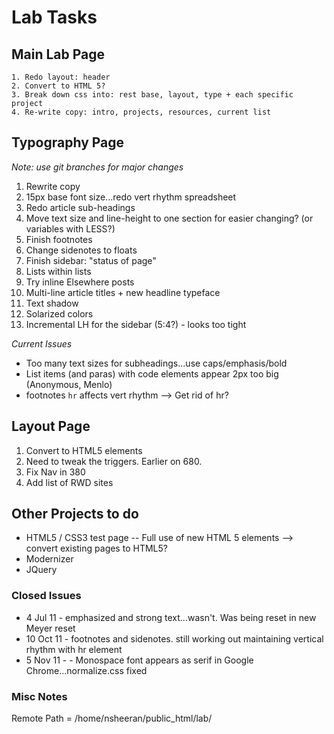 # Lab Tasks

## Main Lab Page
	1. Redo layout: header
	2. Convert to HTML 5?
	3. Break down css into: rest base, layout, type + each specific project
	4. Re-write copy: intro, projects, resources, current list

## Typography Page
*Note: use git branches for major changes*

1. Rewrite copy
2. 15px base font size...redo vert rhythm spreadsheet
3. Redo article sub-headings
3. Move text size and line-height to one section for easier changing? (or variables with LESS?)
4. Finish footnotes
5. Change sidenotes to floats
6. Finish sidebar: "status of page"
7. Lists within lists
8. Try inline Elsewhere posts
9. Multi-line article titles + new headline typeface
10. Text shadow
11. Solarized colors
12. Incremental LH for the sidebar (5:4?) - looks too tight

*Current Issues*

- Too many text sizes for subheadings...use caps/emphasis/bold
- List items (and paras) with code elements appear 2px too big (Anonymous, Menlo)
- footnotes `hr` affects vert rhythm --> Get rid of hr?

## Layout Page
1. Convert to HTML5 elements
2. Need to tweak the triggers. Earlier on 680.
3. Fix Nav in 380
4. Add list of RWD sites

## Other Projects to do

- HTML5 / CSS3 test page
	-- Full use of new HTML 5 elements --> convert existing pages to HTML5?
- Modernizer
- JQuery

### Closed Issues

- 4 Jul 11 - emphasized and strong text...wasn't. Was being reset in new Meyer reset
- 10 Oct 11 - footnotes and sidenotes. still working out maintaining vertical rhythm with hr element
- 5 Nov 11 - - Monospace font appears as serif in Google Chrome...normalize.css fixed

### Misc Notes

Remote Path = /home/nsheeran/public_html/lab/
